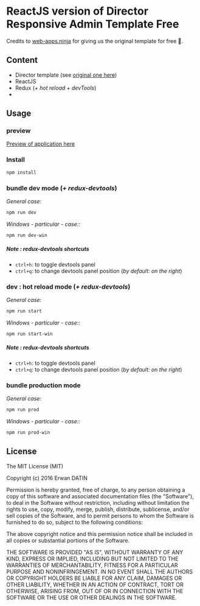 ReactJS version of Director Responsive Admin Template Free
==========

Credits to [web-apps.ninja](http://web-apps.ninja/director-free-responsive-admin-template/) for giving us the original template for free :clap:.


## Content

- Director template (see [original one here]((http://web-apps.ninja/director-free-responsive-admin-template/)))
- ReactJS
- Redux (*+ hot reload + devTools*)
-

## Usage

### preview

[Preview of application here](https://mackentoch.github.io/react-director-admin-template)

### Install
```bash
npm install
```

### bundle dev mode (*+ redux-devtools*)

*General case:*
```bash
npm run dev
```

*Windows - particular - case::*
```bash
npm run dev-win
```

##### Note : redux-devtools shortcuts
- `ctrl+h`: to toggle devtools panel
- `ctrl+q`: to change devtools panel position (*by default: on the right*)

### dev : hot reload mode (*+ redux-devtools*)

*General case:*
```bash
npm run start
```

*Windows - particular - case::*
```bash
npm run start-win
```

##### Note : redux-devtools shortcuts
- `ctrl+h`: to toggle devtools panel
- `ctrl+q`: to change devtools panel position (*by default: on the right*)

### bundle production mode

*General case:*
```bash
npm run prod
```
*Windows - particular - case::*
```bash
npm run prod-win
```


## License

The MIT License (MIT)

Copyright (c) 2016 Erwan DATIN

Permission is hereby granted, free of charge, to any person obtaining a copy of this software and associated documentation files (the "Software"), to deal in the Software without restriction, including without limitation the rights to use, copy, modify, merge, publish, distribute, sublicense, and/or sell copies of the Software, and to permit persons to whom the Software is furnished to do so, subject to the following conditions:

The above copyright notice and this permission notice shall be included in all copies or substantial portions of the Software.

THE SOFTWARE IS PROVIDED "AS IS", WITHOUT WARRANTY OF ANY KIND, EXPRESS OR IMPLIED, INCLUDING BUT NOT LIMITED TO THE WARRANTIES OF MERCHANTABILITY, FITNESS FOR A PARTICULAR PURPOSE AND NONINFRINGEMENT. IN NO EVENT SHALL THE AUTHORS OR COPYRIGHT HOLDERS BE LIABLE FOR ANY CLAIM, DAMAGES OR OTHER LIABILITY, WHETHER IN AN ACTION OF CONTRACT, TORT OR OTHERWISE, ARISING FROM, OUT OF OR IN CONNECTION WITH THE SOFTWARE OR THE USE OR OTHER DEALINGS IN THE SOFTWARE.
